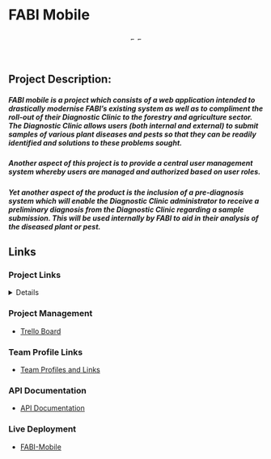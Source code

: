  # FABI Mobile
 
 <div style="height:50px;" align="center">
<img src="https://drive.google.com/uc?export=view&id=1zuoms4mLG9tGefRy9OVbY9WGuxMRr6cw" alt="FABI Logo" title="FABI" style="width:10px; height:5px; text-align:center;" />
<img src="https://drive.google.com/uc?export=view&id=114zeT9UmmtfVQtCq4B2y449ur8A2SSgP" alt="FABI Logo" title="FABI" style="width:10px; height:5px; text-align:center;" />
</div>
 
## Project Description:

##### FABI mobile is a project which consists of a web application intended to drastically modernise FABI’s existing system as well as to compliment the roll-out of their Diagnostic Clinic to the forestry and agriculture sector. The Diagnostic Clinic allows users (both internal and external) to submit samples of various plant diseases and pests so that they can be readily identified and solutions to these problems sought. 

##### Another aspect of this project is to provide a central user management system whereby users are managed and authorized based on user roles.

##### Yet another aspect of the product is the inclusion of a pre-diagnosis system which will enable the Diagnostic Clinic administrator to receive a preliminary diagnosis from the Diagnostic Clinic regarding a sample submission. This will be used internally by FABI to aid in their analysis of the diseased plant or pest.
 

## Links  

 ### Project Links
 <details>
 <ul>
  <li><a href = https://drive.google.com/file/d/1E7IQ1AnOAoHywCSzPf8s_ZMcr_qK20vg/view?usp=sharing>System Requirments Specification</a></li>
  <li><a href = https://drive.google.com/file/d/17qzn81O7YsrfYEGfqcfM2fBYbwJtOBNR/view?usp=sharing>Coding Standards Document</a></li>
 <li><a href = https://drive.google.com/open?id=1I15_cTvppMLwd4qmaj3ACeBw86ofFmb3>Testing Policy]</a></li>
  <li><a href = https://drive.google.com/file/d/1AndIEYq4z6hI2ZLYG-NsBC-IstzW45GG/view?usp=sharing>User Manual</a></li>
  <li><a href = https://drive.google.com/file/d/1aEoaI_9jmkHjkFuxXkBXPkjQDllSNI6C/view?usp=sharing>Organization User Manual</a></li>
  <li><a href = https://docs.google.com/presentation/d/1VbTXs8X7zrWnlnVac4awau8aMn8qUsw_FhL8Fp3rc6I/edit?usp=sharing>Overview Presentation</a></li>
  <li><a href = https://drive.google.com/file/d/1_GnB4AD8M_TtIGbHmV41mGmwPm66ZpjF/view?usp=sharing>System Video Guide</a></li>
 </ul>
  </details>
  
 ### Project Management
  - [Trello Board](https://trello.com/b/8eHApP3L)
  
 ### Team Profile Links
 - [Team Profiles and Links](https://docs.google.com/document/d/1vJjeYzAnjHSHvkBwMpa8e_rOYxyfs8UxwsGh3De-mAU/edit?usp=sharing)
  
 ### API Documentation
  - [API Documentation](https://docs.google.com/document/d/152uRnjIvPLhIUICAdrP81QzDYHDmgYwpzoRo9Kz-PQE/edit?usp=sharing)
 ### Live Deployment
  - [FABI-Mobile](https://fabi-dev.appspot.com)
